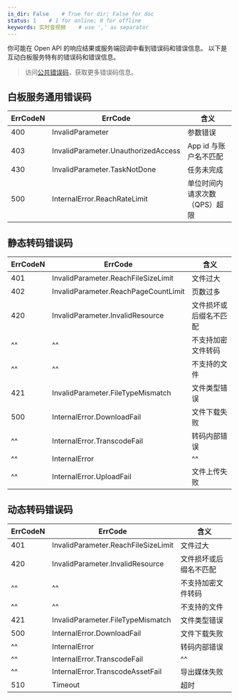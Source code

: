 ```yaml
---
is_dir: False    # True for dir; False for doc
status: 1    # 1 for online; 0 for offline
keywords: 实时音视频    # use ',' as separator
---
```

你可能在 Open API 的响应结果或服务端回调中看到错误码和错误信息。
以下是互动白板服务特有的错误码和错误信息。
> 访问[公共错误码](70426)，获取更多错误码信息。

## 白板服务通用错误码

| ErrCodeN | ErrCode | 含义 |
| --- | --- | --- |
| 400 | InvalidParameter |参数错误|
| 403 | InvalidParameter.UnauthorizedAccess |App id 与账户名不匹配|
| 430 | InvalidParameter.TaskNotDone|任务未完成 |
| 500 | InternalError.ReachRateLimit| 单位时间内请求次数（QPS）超限|

## 静态转码错误码

| ErrCodeN | ErrCode | 含义 |
| --- | --- | --- |
| 401 | InvalidParameter.ReachFileSizeLimit | 文件过大|
| 402 | InvalidParameter.ReachPageCountLimit |页数过多 |
| 420 | InvalidParameter.InvalidResource | 文件损坏或后缀名不匹配 |
|^^|^^|不支持加密文件转码|
|^^|^^|不支持的文件|
| 421 | InvalidParameter.FileTypeMismatch | 文件类型错误 |
| 500 | InternalError.DownloadFail | 文件下载失败|
|^^|InternalError.TranscodeFail|转码内部错误|
|^^|InternalError|^^|
|^^|InternalError.UploadFail|文件上传失败|

## 动态转码错误码

| ErrCodeN | ErrCode | 含义 |
| --- | --- | --- |
| 401 | InvalidParameter.ReachFileSizeLimit | 文件过大|
| 420 | InvalidParameter.InvalidResource | 文件损坏或后缀名不匹配 |
|^^|^^|不支持加密文件转码|
|^^|^^|不支持的文件|
| 421 | InvalidParameter.FileTypeMismatch | 文件类型错误 |
| 500 | InternalError.DownloadFail | 文件下载失败|
|^^|InternalError|转码内部错误|
|^^|InternalError.TranscodeFail|^^|
|^^|InternalError.TranscodeAssetFail|导出媒体失败|
| 510 | Timeout|超时 |
